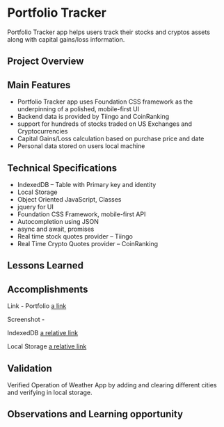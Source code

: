 # Portfolio Tracker

Portfolio Tracker app helps users track their stocks and cryptos assets along with capital gains/loss information.

## Project Overview



## Main Features

-   Portfolio Tracker app uses Foundation CSS framework as the underpinning of a polished, mobile-first UI
-   Backend data is provided by Tiingo and CoinRanking
-   support for hundreds of stocks traded on US Exchanges and Cryptocurrencies
-   Capital Gains/Loss calculation based on purchase price and date
-    Personal data stored on users local machine

## Technical Specifications

-   IndexedDB – Table with Primary key and identity
-   Local Storage
-   Object Oriented JavaScript, Classes
-   jquery for UI
-   Foundation CSS Framework, mobile-first API
-   Autocompletion using JSON
-   async and await, promises
-   Real time stock quotes provider – Tiingo
-   Real Time Crypto Quotes provider – CoinRanking

## Lessons Learned

## Accomplishments




 

Link - Portfolio [a link](https://srikpv.github.io/GTBootCamp_Project1/index.html)

Screenshot - 

IndexedDB [a relative link](images/IndexedDB.jpg)

Local Storage [a relative link](images/LocalStorage.jpg)

## Validation

Verified Operation of Weather App by adding and clearing different cities and verifying in local storage.

## Observations and Learning opportunity

